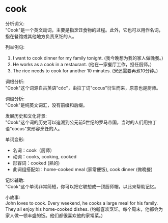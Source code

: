 # cook

分析词义:  
"Cook"是一个英文动词，主要是指烹饪食物的过程。此外，它也可以用作名词，指在餐馆或其他地方负责烹饪的人。

  

列举例句:

  

1.  I want to cook dinner for my family tonight. (我今晚想为我的家人做晚餐。)
2.  He works as a cook in a restaurant. (他在一家餐厅工作，担任厨师。)
3.  The rice needs to cook for another 10 minutes. (米还需要再煮10分钟。)

  

词根分析:  
"Cook"这个词源自古英语"cóc"，由拉丁词"cocus"衍生而来，原意也是厨师。

  

词缀分析:  
"Cook"是纯英文词汇，没有前缀和后缀。

  

发展历史和文化背景:  
"Cook"这个词的历史可以追溯到公元前5世纪的罗马帝国，当时的人们用拉丁语"cocus"来形容烹饪的人。

  

单词变形:

  

*   名词：cook（厨师）
*   动词：cooks, cooking, cooked
*   形容词：cooked (熟的)
*   此词组搭配如：home-cooked meal (家常便饭), cook dinner (做晚餐)

  

记忆辅助:  
"Cook"这个单词非常简短，你可以把它联想成一顶厨师帽，以此来帮助记忆。

  

小故事:  
John loves to cook. Every weekend, he cooks a large meal for his family. They all enjoy his home-cooked dishes. (约翰喜欢烹饪。每个周末，他都会为家人做一顿丰盛的饭。他们都很喜欢他的家常菜。)
